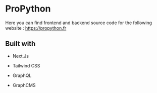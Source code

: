 # ProPython

Here you can find frontend and backend source code for the following website : https://propython.fr



## Built with

* Next.Js
* Tailwind CSS

* GraphQL
* GraphCMS
